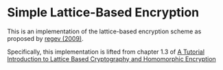 # Simple Lattice-Based Encryption

This is an implementation of the lattice-based encryption scheme as proposed by [regev (2009)](https://cims.nyu.edu/~regev/papers/qcrypto.pdf).

Specifically, this implementation is lifted from chapter 1.3 of [A Tutorial Introduction to Lattice Based Cryptography and Homomorphic Encryption](https://arxiv.org/pdf/2208.08125.pdf)

